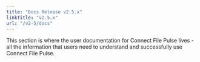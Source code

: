 ```yaml
---
title: "Docs Release v2.5.x"
linkTitle: "v2.5.x"
url: "/v2-5/docs"
---
```

This section is where the user documentation for Connect File Pulse lives - all the information that users need to understand and successfully use Connect File Pulse.
